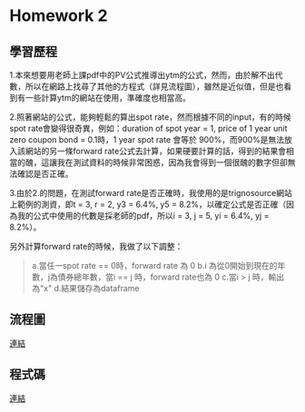 Homework 2
===

學習歷程
---

1.本來想要用老師上課pdf中的PV公式推導出ytm的公式，然而，由於解不出代數，所以在網路上找尋了其他的方程式（詳見流程圖），雖然是近似值，但是也看到有一些計算ytm的網站在使用，準確度也相當高。

2.照著網站的公式，能夠輕鬆的算出spot rate，然而根據不同的input，有的時候spot rate會變得很奇異，例如：duration of spot year = 1, price of 1 year unit zero coupon bond = 0.1時，1 year spot rate 會等於 900%，而900%是無法放入該網站的另一條forward rate公式去計算，如果硬要計算的話，得到的結果會相當的醜，這讓我在測試資料的時候非常困惑，因為我會得到一個很醜的數字但卻無法確認是否正確。

3.由於2.的問題，在測試forward rate是否正確時，我使用的是trignosource網站上範例的測資，即t = 3, r = 2, y3 = 6.4%, y5 = 8.2%，以確定公式是否正確（因為我的公式中使用的代數是採老師的pdf，所以i = 3, j = 5, yi = 6.4%, yj = 8.2%）。

另外計算forward rate的時候，我做了以下調整：
>a.當任一spot rate == 0時，forward rate 為 0 
>b.i 為從0開始到現在的年數，j為債券總年數，當i == j 時，forward rate也為 0
>c.當i > j 時，輸出為"x"
>d.結果儲存為dataframe



流程圖
---
[連結]()

程式碼
---
[連結](https://github.com/feiyuehchen/Financial_Engineering/blob/master/HW2/HW2_code.ipynb)




